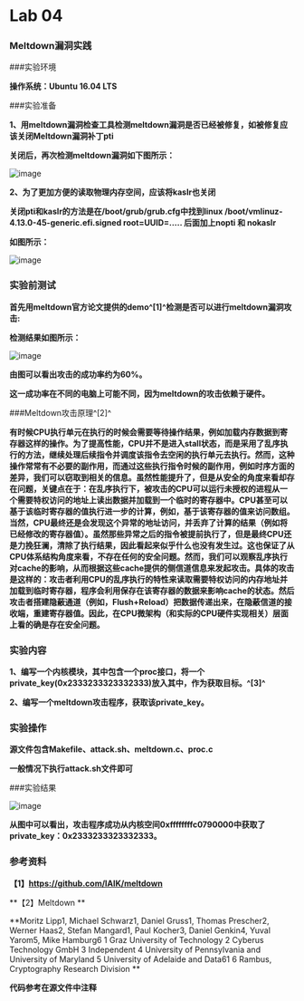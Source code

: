 # Lab 04

### Meltdown漏洞实践

###实验环境

**操作系统：Ubuntu 16.04 LTS**

###实验准备

**1、用meltdown漏洞检查工具检测meltdown漏洞是否已经被修复，如被修复应该关闭Meltdown漏洞补丁pti**

**关闭后，再次检测meltdown漏洞如下图所示：**

![image](https://github.com/OSH-2018/4-JohnnyPeng18/blob/master/3.png)

**2、为了更加方便的读取物理内存空间，应该将kaslr也关闭**

**关闭pti和kaslr的方法是在/boot/grub/grub.cfg中找到linux /boot/vmlinuz-4.13.0-45-generic.efi.signed root=UUID=.....   后面加上nopti 和 nokaslr**

**如图所示：**

![image](https://github.com/OSH-2018/4-JohnnyPeng18/blob/master/4.png)

### 实验前测试

**首先用meltdown官方论文提供的demo^[1]^检测是否可以进行meltdown漏洞攻击:**

**检测结果如图所示：**

![image](https://github.com/OSH-2018/4-JohnnyPeng18/blob/master/2.png)

**由图可以看出攻击的成功率约为60%。**

**这一成功率在不同的电脑上可能不同，因为meltdown的攻击依赖于硬件。**

###Meltdown攻击原理^[2]^

**有时候CPU执行单元在执行的时候会需要等待操作结果，例如加载内存数据到寄存器这样的操作。为了提高性能，CPU并不是进入stall状态，而是采用了乱序执行的方法，继续处理后续指令并调度该指令去空闲的执行单元去执行。然而，这种操作常常有不必要的副作用，而通过这些执行指令时候的副作用，例如时序方面的差异，我们可以窃取到相关的信息。虽然性能提升了，但是从安全的角度来看却存在问题，关键点在于：在乱序执行下，被攻击的CPU可以运行未授权的进程从一个需要特权访问的地址上读出数据并加载到一个临时的寄存器中。CPU甚至可以基于该临时寄存器的值执行进一步的计算，例如，基于该寄存器的值来访问数组。当然，CPU最终还是会发现这个异常的地址访问，并丢弃了计算的结果（例如将已经修改的寄存器值）。虽然那些异常之后的指令被提前执行了，但是最终CPU还是力挽狂澜，清除了执行结果，因此看起来似乎什么也没有发生过。这也保证了从CPU体系结构角度来看，不存在任何的安全问题。然而，我们可以观察乱序执行对cache的影响，从而根据这些cache提供的侧信道信息来发起攻击。具体的攻击是这样的：攻击者利用CPU的乱序执行的特性来读取需要特权访问的内存地址并加载到临时寄存器，程序会利用保存在该寄存器的数据来影响cache的状态。然后攻击者搭建隐蔽通道（例如，Flush+Reload）把数据传递出来，在隐蔽信道的接收端，重建寄存器值。因此，在CPU微架构（和实际的CPU硬件实现相关）层面上看的确是存在安全问题。**

### 实验内容

**1、编写一个内核模块，其中包含一个proc接口，将一个private_key(0x2333233323332333)放入其中，作为获取目标。^[3]^**

**2、编写一个meltdown攻击程序，获取该private_key。**

### 实验操作

**源文件包含Makefile、attack.sh、meltdown.c、proc.c**

**一般情况下执行attack.sh文件即可**

###实验结果

![image](https://github.com/OSH-2018/4-JohnnyPeng18/blob/master/1.png)

**从图中可以看出，攻击程序成功从内核空间0xffffffffc0790000中获取了private_key：0x2333233323332333。**

### 参考资料

**【1】https://github.com/IAIK/meltdown**

**【2】Meltdown **

**Moritz Lipp1, Michael Schwarz1, Daniel Gruss1, Thomas Prescher2, Werner Haas2, Stefan Mangard1, Paul Kocher3, Daniel Genkin4, Yuval Yarom5, Mike Hamburg6 1 Graz University of Technology  2 Cyberus Technology GmbH  3 Independent  4 University of Pennsylvania and University of Maryland  5 University of Adelaide and Data61  6 Rambus, Cryptography Research Division **

**代码参考在源文件中注释**